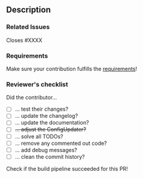 ## Description
<!-- Please describe your changes here. -->

### Related Issues
<!-- Issue number if existing. -->
Closes #XXXX

### Requirements
Make sure your contribution fulfills the [requirements](https://docs.betonquest.org/2.0.0-DEV/Participate/Process/Code/Checking-Requirements/)!

### Reviewer's checklist
<!-- DON'T DO ANYTHING HERE -->
<!-- This is a checklist for the reviewers, and will be checked by them! -->
Did the contributor...
- [ ]  ... test their changes?
- [ ]  ... update the changelog?
- [ ]  ... update the documentation?
- [ ]  ~~... adjust the ConfigUpdater?~~
- [ ]  ... solve all TODOs?
- [ ]  ... remove any commented out code?
- [ ]  ... add debug messages?
- [ ]  ... clean the commit history?

Check if the build pipeline succeeded for this PR!
